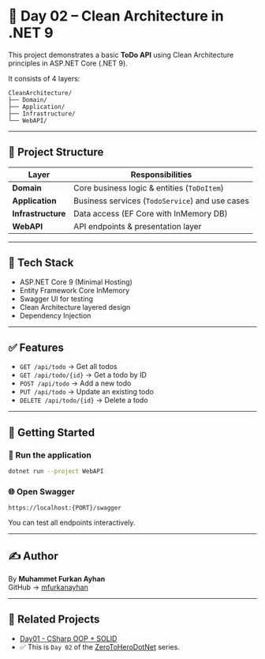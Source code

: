 # 🧱 Day 02 – Clean Architecture in .NET 9

This project demonstrates a basic **ToDo API** using Clean Architecture principles in ASP.NET Core (.NET 9).

It consists of 4 layers:

```
CleanArchitecture/
├── Domain/
├── Application/
├── Infrastructure/
└── WebAPI/
```

---

## 📐 Project Structure

| Layer         | Responsibilities |
|---------------|------------------|
| **Domain**     | Core business logic & entities (`ToDoItem`) |
| **Application**| Business services (`TodoService`) and use cases |
| **Infrastructure** | Data access (EF Core with InMemory DB) |
| **WebAPI**     | API endpoints & presentation layer |

---

## 🧪 Tech Stack

- ASP.NET Core 9 (Minimal Hosting)
- Entity Framework Core InMemory
- Swagger UI for testing
- Clean Architecture layered design
- Dependency Injection

---

## ✅ Features

- `GET /api/todo` → Get all todos  
- `GET /api/todo/{id}` → Get a todo by ID  
- `POST /api/todo` → Add a new todo  
- `PUT /api/todo` → Update an existing todo  
- `DELETE /api/todo/{id}` → Delete a todo  

---

## 🚀 Getting Started

### 🔧 Run the application

```bash
dotnet run --project WebAPI
```

### 🌐 Open Swagger

```text
https://localhost:{PORT}/swagger
```

You can test all endpoints interactively.

---

## ✍️ Author

By **Muhammet Furkan Ayhan**  
GitHub → [mfurkanayhan](https://github.com/mfurkanayhan)

---

## 📁 Related Projects

- [Day01 - CSharp OOP + SOLID](../Day01-CSharp-OOP-SOLID/README.md)  
- ✅ This is `Day 02` of the [ZeroToHeroDotNet](https://github.com/mfurkanayhan/zero-to-hero-dotnet) series.